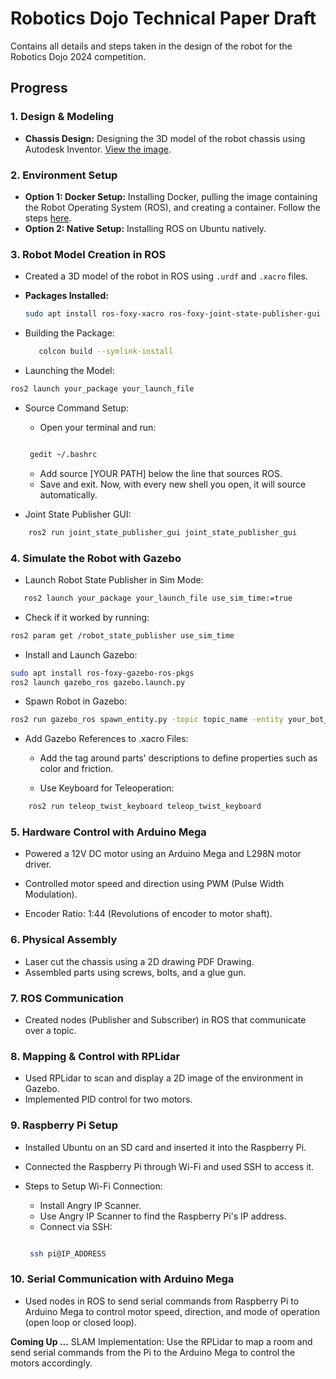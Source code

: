 # Robotics Dojo Technical Paper Draft

Contains all details and steps taken in the design of the robot for the Robotics Dojo 2024 competition.

## Progress

### 1. Design & Modeling
- **Chassis Design:** Designing the 3D model of the robot chassis using Autodesk Inventor. [View the image](https://discordapp.com/channels/1109024319046164490/1272787350056996927/1275323132995043359).

### 2. Environment Setup
- **Option 1: Docker Setup:** Installing Docker, pulling the image containing the Robot Operating System (ROS), and creating a container. Follow the steps [here](https://github.com/roboticsdojo/rdj-2024-docker/tree/v1.1.0?tab=readme-ov-file).
- **Option 2: Native Setup:** Installing ROS on Ubuntu natively.

### 3. Robot Model Creation in ROS
- Created a 3D model of the robot in ROS using `.urdf` and `.xacro` files.
  
- **Packages Installed:**
  ```bash
  sudo apt install ros-foxy-xacro ros-foxy-joint-state-publisher-gui
  ```

- Building the Package:

   ``` bash
      colcon build --symlink-install
   ```

- Launching the Model:

``` bash
ros2 launch your_package your_launch_file
```

- Source Command Setup:

    - Open your terminal and run:

   ``` bash

    gedit ~/.bashrc
   ```
    - Add source [YOUR PATH] below the line that sources ROS.
    - Save and exit. Now, with every new shell you open, it will source automatically.

- Joint State Publisher GUI:

``` bash
    ros2 run joint_state_publisher_gui joint_state_publisher_gui
```
### 4. Simulate the Robot with Gazebo

  - Launch Robot State Publisher in Sim Mode:

   ``` bash
      ros2 launch your_package your_launch_file use_sim_time:=true
   ```
   -  Check if it worked by running:

``` bash
ros2 param get /robot_state_publisher use_sim_time
```
- Install and Launch Gazebo:

``` bash
sudo apt install ros-foxy-gazebo-ros-pkgs
ros2 launch gazebo_ros gazebo.launch.py
```
- Spawn Robot in Gazebo:
``` bash
ros2 run gazebo_ros spawn_entity.py -topic topic_name -entity your_bot_name
```
- Add Gazebo References to .xacro Files:

    - Add the <gazebo> tag around parts' descriptions to define properties such as color and friction.

    - Use Keyboard for Teleoperation:

``` bash
    ros2 run teleop_twist_keyboard teleop_twist_keyboard
```
### 5. Hardware Control with Arduino Mega

  - Powered a 12V DC motor using an Arduino Mega and L298N motor driver.

  - Controlled motor speed and direction using PWM (Pulse Width Modulation).

  - Encoder Ratio: 1:44 (Revolutions of encoder to motor shaft).

### 6. Physical Assembly

   - Laser cut the chassis using a 2D drawing PDF Drawing.
   - Assembled parts using screws, bolts, and a glue gun.

### 7. ROS Communication

  - Created nodes (Publisher and Subscriber) in ROS that communicate over a topic.

### 8. Mapping & Control with RPLidar

   - Used RPLidar to scan and display a 2D image of the environment in Gazebo.
   - Implemented PID control for two motors.

### 9. Raspberry Pi Setup

  - Installed Ubuntu on an SD card and inserted it into the Raspberry Pi.

  - Connected the Raspberry Pi through Wi-Fi and used SSH to access it.

  - Steps to Setup Wi-Fi Connection:
      - Install Angry IP Scanner.
      - Use Angry IP Scanner to find the Raspberry Pi's IP address.
      - Connect via SSH:

     ``` bash

      ssh pi@IP_ADDRESS
     ```

### 10. Serial Communication with Arduino Mega
  - Used nodes in ROS to send serial commands from Raspberry Pi to Arduino Mega to control motor speed, direction, and mode of operation (open loop or closed loop).

**Coming Up ...**  SLAM Implementation: Use the RPLidar to map a room and send serial commands from the Pi to the Arduino Mega to control the motors accordingly.


